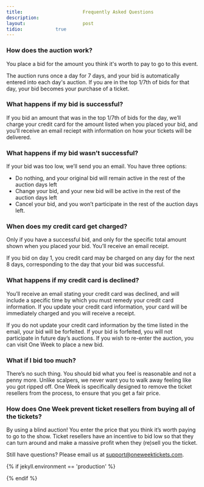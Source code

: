 ```yaml
---
title:						Frequently Asked Questions
description:			
layout:						post
tidio:            true
---
```


### How does the auction work?

You place a bid for the amount you think it's worth to pay to go to this event. 

The auction runs once a day for 7 days, and your bid is automatically entered into each day's auction. If you are in the top 1/7th of bids for that day, your bid becomes your purchase of a ticket. 

### What happens if my bid is successful?

If you bid an amount that was in the top 1/7th of bids for the day, we’ll charge your credit card for the amount listed when you placed your bid, and you’ll receive an email reciept with information on how your tickets will be delivered. 

### What happens if my bid wasn’t successful?

If your bid was too low, we’ll send you an email. You have three options:
- Do nothing, and your original bid will remain active in the rest of the auction days left
- Change your bid, and your new bid will be active in the rest of the auction days left
- Cancel your bid, and you won’t participate in the rest of the auction days left. 

### When does my credit card get charged?

Only if you have a successful bid, and only for the specific total amount shown when you placed your bid. You’ll receive an email receipt.

If you bid on day 1, you credit card may be charged on any day for the next 8 days, corresponding to the day that your bid was successful. 

### What happens if my credit card is declined?

You’ll receive an email stating your credit card was declined, and will include a specific time by which you must remedy your credit card information. If you update your credit card information, your card will be immediately charged and you will receive a receipt.

If you do not update your credit card information by the time listed in the email, your bid will be forfeited. If your bid is forfeited, you will not participate in future day’s auctions. If you wish to re-enter the auction, you can visit One Week to place a new bid. 

### What if I bid too much?

There’s no such thing. You should bid what you feel is reasonable and not a penny more. Unlike scalpers, we never want you to walk away feeling like you got ripped off. One Week is specifically designed to remove the ticket resellers from the process, to ensure that you get a fair price. 

### How does One Week prevent ticket resellers from buying all of the tickets?

By using a blind auction! You enter the price that you think it’s worth paying to go to the show. Ticket resellers have an incentive to bid low so that they can turn around and make a massive profit when they (re)sell you the ticket. 

Still have questions? Please email us at [support@oneweektickets.com](mailto:support@oneweektickets.com).

{% if jekyll.environment == 'production' %}
<script src="//code.tidio.co/z2hn7p4qksjhv1nz8qnad2apogrp8jvj.js" async></script>
{% endif %}